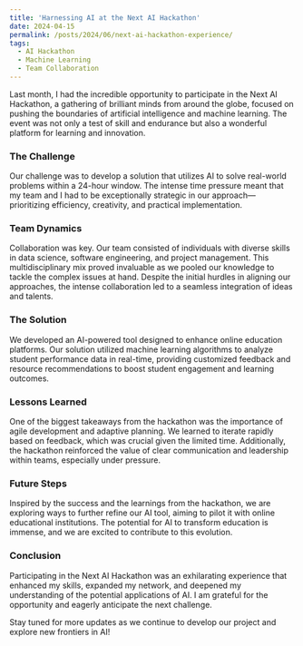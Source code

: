```yaml
---
title: 'Harnessing AI at the Next AI Hackathon'
date: 2024-04-15
permalink: /posts/2024/06/next-ai-hackathon-experience/
tags:
  - AI Hackathon
  - Machine Learning
  - Team Collaboration
---
```


Last month, I had the incredible opportunity to participate in the Next AI Hackathon, a gathering of brilliant minds from around the globe, focused on pushing the boundaries of artificial intelligence and machine learning. The event was not only a test of skill and endurance but also a wonderful platform for learning and innovation.

### The Challenge

Our challenge was to develop a solution that utilizes AI to solve real-world problems within a 24-hour window. The intense time pressure meant that my team and I had to be exceptionally strategic in our approach—prioritizing efficiency, creativity, and practical implementation.

### Team Dynamics

Collaboration was key. Our team consisted of individuals with diverse skills in data science, software engineering, and project management. This multidisciplinary mix proved invaluable as we pooled our knowledge to tackle the complex issues at hand. Despite the initial hurdles in aligning our approaches, the intense collaboration led to a seamless integration of ideas and talents.

### The Solution

We developed an AI-powered tool designed to enhance online education platforms. Our solution utilized machine learning algorithms to analyze student performance data in real-time, providing customized feedback and resource recommendations to boost student engagement and learning outcomes.

### Lessons Learned

One of the biggest takeaways from the hackathon was the importance of agile development and adaptive planning. We learned to iterate rapidly based on feedback, which was crucial given the limited time. Additionally, the hackathon reinforced the value of clear communication and leadership within teams, especially under pressure.

### Future Steps

Inspired by the success and the learnings from the hackathon, we are exploring ways to further refine our AI tool, aiming to pilot it with online educational institutions. The potential for AI to transform education is immense, and we are excited to contribute to this evolution.

### Conclusion

Participating in the Next AI Hackathon was an exhilarating experience that enhanced my skills, expanded my network, and deepened my understanding of the potential applications of AI. I am grateful for the opportunity and eagerly anticipate the next challenge.

Stay tuned for more updates as we continue to develop our project and explore new frontiers in AI!
